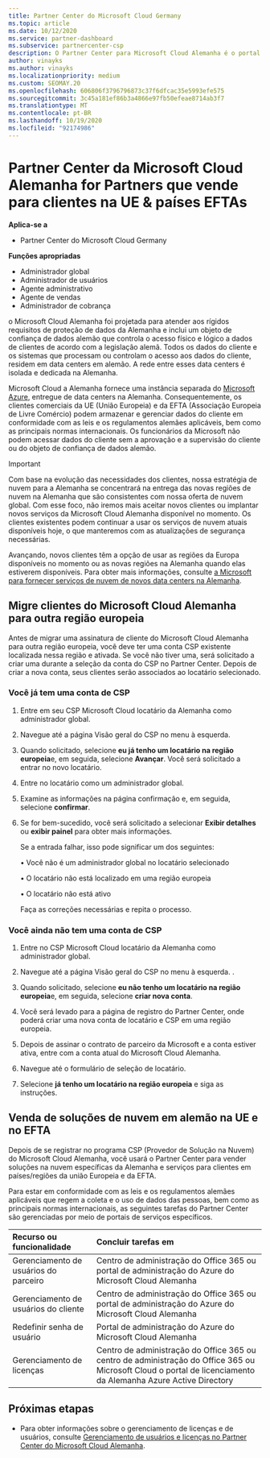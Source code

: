 ```yaml
---
title: Partner Center do Microsoft Cloud Germany
ms.topic: article
ms.date: 10/12/2020
ms.service: partner-dashboard
ms.subservice: partnercenter-csp
description: O Partner Center para Microsoft Cloud Alemanha é o portal de negócios para parceiros que desejam oferecer soluções de nuvem da Microsoft para clientes nos países da UE e do EFTA.
author: vinayks
ms.author: vinayks
ms.localizationpriority: medium
ms.custom: SEOMAY.20
ms.openlocfilehash: 606806f3796796873c37f6dfcac35e5993efe575
ms.sourcegitcommit: 3c45a181ef86b3a4866e97fb50efeae8714ab3f7
ms.translationtype: MT
ms.contentlocale: pt-BR
ms.lasthandoff: 10/19/2020
ms.locfileid: "92174986"
---
```

# <a name="partner-center-for-microsoft-cloud-germany-for-partners-selling-to-customers-in-eu--efta-countries"></a>Partner Center da Microsoft Cloud Alemanha for Partners que vende para clientes na UE & países EFTAs

**Aplica-se a**

-  Partner Center do Microsoft Cloud Germany

**Funções apropriadas**

- Administrador global
- Administrador de usuários
- Agente administrativo
- Agente de vendas
- Administrador de cobrança

o Microsoft Cloud Alemanha foi projetada para atender aos rígidos requisitos de proteção de dados da Alemanha e inclui um objeto de confiança de dados alemão que controla o acesso físico e lógico a dados de clientes de acordo com a legislação alemã. Todos os dados do cliente e os sistemas que processam ou controlam o acesso aos dados do cliente, residem em data centers em alemão. A rede entre esses data centers é isolada e dedicada na Alemanha.

Microsoft Cloud a Alemanha fornece uma instância separada do [Microsoft Azure](https://go.microsoft.com/fwlink/?linkid=847992), entregue de data centers na Alemanha. Consequentemente, os clientes comerciais da UE (União Europeia) e da EFTA (Associação Europeia de Livre Comércio) podem armazenar e gerenciar dados do cliente em conformidade com as leis e os regulamentos alemães aplicáveis, bem como as principais normas internacionais. Os funcionários da Microsoft não podem acessar dados do cliente sem a aprovação e a supervisão do cliente ou do objeto de confiança de dados alemão.

> [!IMPORTANT]
> Com base na evolução das necessidades dos clientes, nossa estratégia de nuvem para a Alemanha se concentrará na entrega das novas regiões de nuvem na Alemanha que são consistentes com nossa oferta de nuvem global. Com esse foco, não iremos mais aceitar novos clientes ou implantar novos serviços da Microsoft Cloud Alemanha disponível no momento. Os clientes existentes podem continuar a usar os serviços de nuvem atuais disponíveis hoje, o que manteremos com as atualizações de segurança necessárias.
>
> Avançando, novos clientes têm a opção de usar as regiões da Europa disponíveis no momento ou as novas regiões na Alemanha quando elas estiverem disponíveis. Para obter mais informações, consulte [a Microsoft para fornecer serviços de nuvem de novos data centers na Alemanha](https://news.microsoft.com/europe/2018/08/31/microsoft-to-deliver-cloud-services-from-new-datacentres-in-germany-in-2019-to-meet-evolving-customer-needs/). 

## <a name="migrate-customers-from-microsoft-cloud-germany-to-another-european-region"></a>Migre clientes do Microsoft Cloud Alemanha para outra região europeia

Antes de migrar uma assinatura de cliente do Microsoft Cloud Alemanha para outra região europeia, você deve ter uma conta CSP existente localizada nessa região e ativada. Se você não tiver uma, será solicitado a criar uma durante a seleção da conta do CSP no Partner Center. Depois de criar a nova conta, seus clientes serão associados ao locatário selecionado.

### <a name="you-already-have-a-csp-account"></a>Você já tem uma conta de CSP

1. Entre em seu CSP Microsoft Cloud locatário da Alemanha como administrador global.

1. Navegue até a página Visão geral do CSP no menu à esquerda.
 
1. Quando solicitado, selecione **eu já tenho um locatário na região europeia**e, em seguida, selecione **Avançar**. Você será solicitado a entrar no novo locatário. 

1. Entre no locatário como um administrador global.
 
1. Examine as informações na página confirmação e, em seguida, selecione **confirmar**.
 
6.  Se for bem-sucedido, você será solicitado a selecionar **Exibir detalhes** ou **exibir painel** para obter mais informações. 

    Se a entrada falhar, isso pode significar um dos seguintes:
    
    • Você não é um administrador global no locatário selecionado
    
    • O locatário não está localizado em uma região europeia
    
    • O locatário não está ativo

    Faça as correções necessárias e repita o processo. 

### <a name="you-dont-already-have-a-csp-account"></a>Você ainda não tem uma conta de CSP

1. Entre no CSP Microsoft Cloud locatário da Alemanha como administrador global.

1. Navegue até a página Visão geral do CSP no menu à esquerda.
. 
1. Quando solicitado, selecione **eu não tenho um locatário na região europeia**e, em seguida, selecione **criar nova conta**. 
 
1. Você será levado para a página de registro do Partner Center, onde poderá criar uma nova conta de locatário e CSP em uma região europeia.
  
5. Depois de assinar o contrato de parceiro da Microsoft e a conta estiver ativa, entre com a conta atual do Microsoft Cloud Alemanha.

6. Navegue até o formulário de seleção de locatário.

7. Selecione **já tenho um locatário na região europeia** e siga as instruções.


## <a name="selling-german-cloud-solutions-in-eu-and-efta"></a>Venda de soluções de nuvem em alemão na UE e no EFTA

Depois de se registrar no programa CSP (Provedor de Solução na Nuvem) do Microsoft Cloud Alemanha, você usará o Partner Center para vender soluções na nuvem específicas da Alemanha e serviços para clientes em países/regiões da união Europeia e da EFTA.

Para estar em conformidade com as leis e os regulamentos alemães aplicáveis que regem a coleta e o uso de dados das pessoas, bem como as principais normas internacionais, as seguintes tarefas do Partner Center são gerenciadas por meio de portais de serviços específicos.

Recurso ou funcionalidade | Concluir tarefas em
:--- | :---
Gerenciamento de usuários do parceiro | Centro de administração do Office 365 ou portal de administração do Azure do Microsoft Cloud Alemanha
Gerenciamento de usuários do cliente | Centro de administração do Office 365 ou portal de administração do Azure do Microsoft Cloud Alemanha
Redefinir senha de usuário | Portal de administração do Azure do Microsoft Cloud Alemanha
Gerenciamento de licenças | Centro de administração do Office 365 ou centro de administração do Office 365 ou Microsoft Cloud o portal de licenciamento da Alemanha Azure Active Directory

## <a name="next-steps"></a>Próximas etapas

- Para obter informações sobre o gerenciamento de licenças e de usuários, consulte [Gerenciamento de usuários e licenças no Partner Center do Microsoft Cloud Alemanha](user-management-in-partner-center-for-microsoft-cloud-germany.md).

